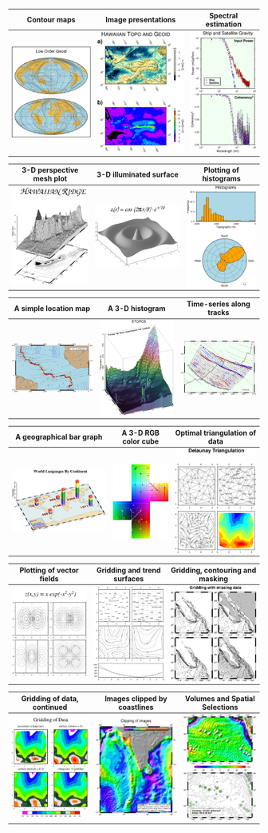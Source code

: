 
| Contour maps  | Image presentations | Spectral estimation |
|:-------------:|:---------:|:-------------:|
|[![](historic/figs/ex01.png)](historic/ex01.md) | [![](historic/figs/ex02.png)](historic/ex02.md) | [![](historic/figs/ex03.png)](historic/ex03.md) |

| 3-D perspective mesh plot | 3-D illuminated surface | Plotting of histograms |
|:-------------:|:---------:|:-------------:|
|[![](historic/figs/ex04.png)](historic/ex04.md) | [![](historic/figs/ex05.png)](historic/ex05.md) | [![](historic/figs/ex06.png)](historic/ex06.md) |

| A simple location map | A 3-D histogram | Time-series along tracks |
|:-------------:|:---------:|:-------------:|
|[![](historic/figs/ex07.png)](historic/ex07.md) | [![](historic/figs/ex08.png)](historic/ex08.md) | [![](historic/figs/ex09.png)](historic/ex09.md) |

| A geographical bar graph | A 3-D RGB color cube | Optimal triangulation of data |
|:-------------:|:---------:|:-------------:|
|[![](historic/figs/ex10.png)](historic/ex10.md) | [![](historic/figs/ex11.png)](historic/ex11.md) | [![](historic/figs/ex12.png)](historic/ex12.md) |

| Plotting of vector fields | Gridding and trend surfaces | Gridding, contouring and masking |
|:-------------:|:---------:|:-------------:|
|[![](historic/figs/ex13.png)](historic/ex13.md) | [![](historic/figs/ex14.png)](historic/ex14.md) | [![](historic/figs/ex15.png)](historic/ex15.md) |

| Gridding of data, continued | Images clipped by coastlines | Volumes and Spatial Selections |
|:-------------:|:---------:|:-------------:|
|[![](historic/figs/ex16.png)](historic/ex16.md) | [![](historic/figs/ex17.png)](historic/ex17.md) | [![](historic/figs/ex18.png)](historic/ex18.md) |